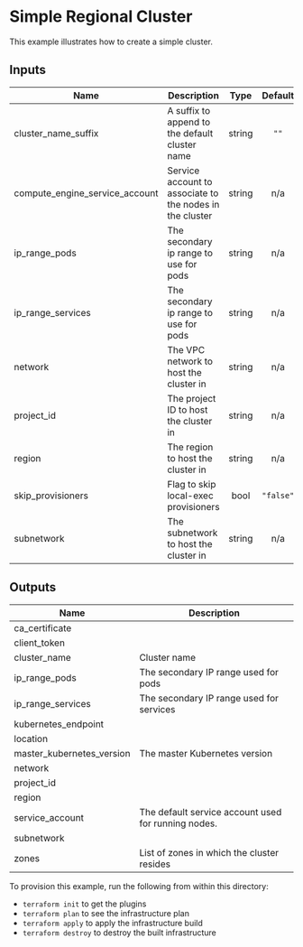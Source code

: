 # Simple Regional Cluster

This example illustrates how to create a simple cluster.

<!-- BEGINNING OF PRE-COMMIT-TERRAFORM DOCS HOOK -->
## Inputs

| Name | Description | Type | Default | Required |
|------|-------------|:----:|:-----:|:-----:|
| cluster\_name\_suffix | A suffix to append to the default cluster name | string | `""` | no |
| compute\_engine\_service\_account | Service account to associate to the nodes in the cluster | string | n/a | yes |
| ip\_range\_pods | The secondary ip range to use for pods | string | n/a | yes |
| ip\_range\_services | The secondary ip range to use for pods | string | n/a | yes |
| network | The VPC network to host the cluster in | string | n/a | yes |
| project\_id | The project ID to host the cluster in | string | n/a | yes |
| region | The region to host the cluster in | string | n/a | yes |
| skip\_provisioners | Flag to skip local-exec provisioners | bool | `"false"` | no |
| subnetwork | The subnetwork to host the cluster in | string | n/a | yes |

## Outputs

| Name | Description |
|------|-------------|
| ca\_certificate |  |
| client\_token |  |
| cluster\_name | Cluster name |
| ip\_range\_pods | The secondary IP range used for pods |
| ip\_range\_services | The secondary IP range used for services |
| kubernetes\_endpoint |  |
| location |  |
| master\_kubernetes\_version | The master Kubernetes version |
| network |  |
| project\_id |  |
| region |  |
| service\_account | The default service account used for running nodes. |
| subnetwork |  |
| zones | List of zones in which the cluster resides |

<!-- END OF PRE-COMMIT-TERRAFORM DOCS HOOK -->

To provision this example, run the following from within this directory:
- `terraform init` to get the plugins
- `terraform plan` to see the infrastructure plan
- `terraform apply` to apply the infrastructure build
- `terraform destroy` to destroy the built infrastructure
